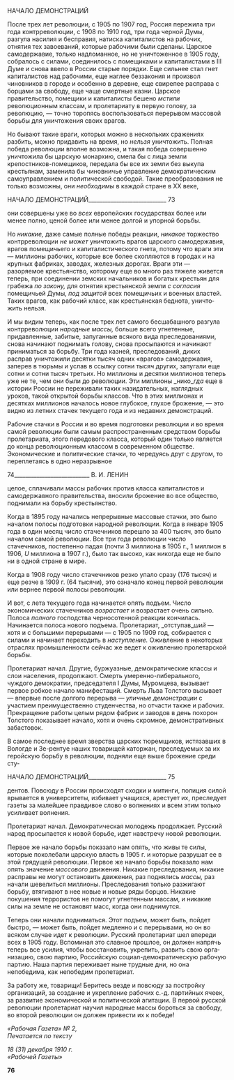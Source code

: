 НАЧАЛО ДЕМОНСТРАЦИЙ

После трех лет революции, с 1905 по 1907 год, Россия пережила три года контррево­люции, с 1908 по 1910 год, три года черной Думы, разгула насилия и бесправия, натис­ка капиталистов на рабочих, отнятия тех завоеваний, которые рабочими были сделаны. Царское самодержавие, только надломанное, но не уничтоженное в 1905 году, собра­лось с силами, соединилось с помещиками и капиталистами в III Думе и снова ввело в России старые порядки. Еще сильнее стал гнет капиталистов над рабочими, еще наглее беззакония и произвол чиновников в городе и особенно в деревне, еще свирепее рас­права с борцами за свободу, еще чаще смертные казни. Царское правительство, поме­щики и капиталисты бешено _мстили_ революционным классам, и пролетариату в пер­вую голову, за революцию, — точно торопясь воспользоваться перерывом массовой борьбы для уничтожения своих врагов.

Но бывают такие враги, которых можно в нескольких сражениях разбить, можно придавить на время, но _нельзя_ уничтожить. Полная победа революции вполне возмож­на, и такая победа совершенно уничтожила бы царскую монархию, смела бы с лица земли крепостников-помещиков, передала бы все их земли без выкупа крестьянам, за­менила бы чиновничье управление демократическим самоуправлением и политической свободой. Такие преобразования не только возможны, они _необходимы_ в каждой стране в XX веке,

  

НАЧАЛО ДЕМОНСТРАЦИЙ____________________________ 73

они совершены уже во _всех_ европейских государствах более или менее полно, ценой более или менее долгой и упорной борьбы.

Но _никакие,_ даже самые полные победы реакции, _никакое_ торжество контрреволю­ции _не может_ уничтожить врагов царского самодержавия, врагов помещичьего и ка­питалистического гнета, потому что враги эти — миллионы рабочих, которые все более скопляются в городах и на крупных фабриках, заводах, железных дорогах. Враги эти — разоряемое крестьянство, которому еще во много раз тяжеле живется теперь, при со­единении земских начальников и богатых крестьян для грабежа _по закону,_ для отнятия крестьянской земли _с согласия_ помещичьей Думы, _под защитой_ всех помещичьих и военных властей. Таких врагов, как рабочий класс, как крестьянская беднота, уничто­жить нельзя.

И мы видим теперь, как после трех лет самого бесшабашного разгула контрреволю­ции _народные массы,_ больше всего угнетенные, придавленные, забитые, запуганные всякого вида преследованиями, снова начинают поднимать голову, снова просыпаются и начинают приниматься за борьбу. Три года казней, преследований, диких расправ уничтожили десятки тысяч одних «врагов» самодержавия, заперев в тюрьмы и услав в ссылку сотни тысяч других, запугали еще сотни и сотни тысяч третьих. Но миллионы и десятки миллионов теперь уже не те, чем они были до революции. Эти миллионы _нико­__гда_ еще в истории России не переживали таких назидательных, наглядных уроков, та­кой открытой борьбы классов. Что в этих миллионах и десятках миллионов началось новое глубокое, глухое брожение, — это видно из летних стачек текущего года и из не­давних демонстраций.

Рабочие стачки в России и во время подготовки революции и во время самой рево­люции были самым распространенным средством борьбы пролетариата, этого передо­вого класса, который один только является до конца революционным классом в совре­менном обществе. Экономические и политические стачки, то чередуясь друг с другом, то переплетаясь в одно неразрывное

  

74___________________________ В. И. ЛЕНИН

целое, сплачивали массы рабочих против класса капиталистов и самодержавного пра­вительства, вносили брожение во все общество, поднимали на борьбу крестьянство.

Когда в 1895 году начались непрерывные массовые стачки, это было началом поло­сы подготовки народной революции. Когда в январе 1905 года в один месяц число ста­чечников перешло за 400 тысяч, это было началом самой революции. Все три года ре­волюции число стачечников, постепенно падая (почти 3 миллиона в 1905 г., 1 миллион в 1906, _U_ миллиона в 1907 г.), было так высоко, как никогда еще не было ни в одной стране в мире.

Когда в 1908 году число стачечников резко упало сразу (176 тысяч) и еще резче в 1909 г. (64 тысячи), это означало конец первой революции или вернее первой полосы революции.

И вот, с лета текущего года начинается опять подъем. Число экономических стачеч­ников _возрастает_ и возрастает очень сильно. Полоса _полного_ господства черносотен­ной реакции кончилась. Начинается полоса нового подъема. Пролетариат, _отступав­__ший_ — хотя и с большими перерывами — с 1905 по 1909 год, собирается с силами и начинает переходить в _наступление._ Оживление в некоторых отраслях промышленно­сти сейчас же ведет к оживлению пролетарской борьбы.

Пролетариат начал. Другие, буржуазные, демократические классы и слои населения, продолжают. Смерть умеренно-либерального, чуждого демократии, председателя I Ду­мы, Муромцева, вызывает первое робкое начало манифестаций. Смерть Льва Толстого вызывает — впервые после долгого перерыва — _уличные демонстрации_ с участием преимущественно студенчества, но отчасти также и рабочих. Прекращение работы це­лым рядом фабрик и заводов в день похорон Толстого показывает начало, хотя и очень скромное, демонстративных забастовок.

В самое последнее время зверства царских тюремщиков, истязавших в Вологде и Зе-рентуе наших товарищей каторжан, преследуемых за их геройскую борьбу в револю­ции, подняли еще выше брожение среди сту-

  

НАЧАЛО ДЕМОНСТРАЦИЙ____________________________ 75

дентов. Повсюду в России происходят сходки и митинги, полиция силой врывается в университеты, избивает учащихся, арестует их, преследует газеты за малейшее правди­вое слово о волнениях и всем этим только усиливает волнения.

Пролетариат начал. Демократическая молодежь продолжает. Русский народ просы­пается к новой борьбе, идет навстречу новой революции.

Первое же начало борьбы показало нам опять, что живы те силы, которые поколеба­ли царскую власть в 1905 г. и которые разрушат ее в этой грядущей революции. Первое же начало борьбы показало нам опять значение _массового_ движения. Никакие пресле­дования, никакие расправы не могут остановить движения, раз поднялись _массы,_ раз начали шевелиться миллионы. Преследования только разжигают борьбу, втягивают в нее новые и новые ряды борцов. Никакие покушения террористов не помогут угнетен­ным массам, и никакие силы на земле не остановят масс, когда они поднимутся.

Теперь они начали подниматься. Этот подъем, может быть, пойдет быстро, — может быть, пойдет медленно и с перерывами, но он во всяком случае идет к революции. Рус­ский пролетариат шел впереди всех в 1905 году. Вспоминая это славное прошлое, он должен напрячь теперь все усилия, чтобы восстановить, укрепить, развить свою орга­низацию, свою партию, Российскую социал-демократическую рабочую партию. Наша партия переживает ныне трудные дни, но она непобедима, как непобедим пролетариат.

За работу же, товарищи! Беритесь везде и повсюду за постройку организаций, за создание и укрепление рабочих с.-д. партийных ячеек, за развитие экономической и по­литической агитации. В первой русской революции пролетариат научил народные мас­сы бороться за свободу, во второй революции он должен привести их к победе!

_«Рабочая Газета» № 2,                                                                    Печатается по тексту_

_18 (31) декабря 1910 г.                                                                         «Рабочей Газеты»_

  

**76**